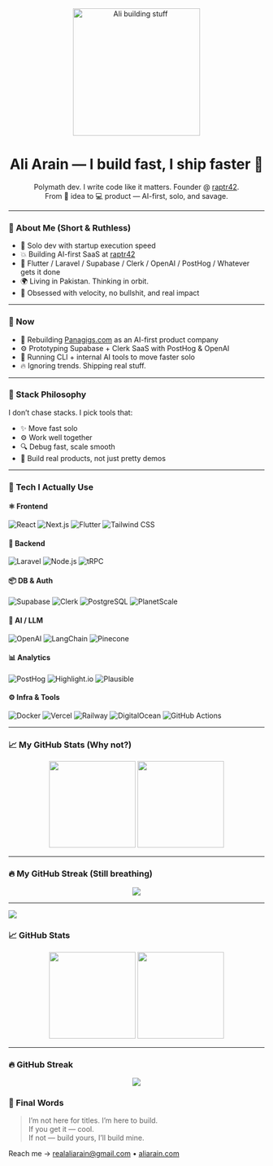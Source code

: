 <!-- Profile Header -->
<div align="center">
  <img src="https://media.giphy.com/media/xT0xeJpnrWC4XWblEk/giphy.gif" width="250" alt="Ali building stuff" />
</div>

<h1 align="center">Ali Arain — I build fast, I ship faster 🚀</h1>

<p align="center">
  Polymath dev. I write code like it matters. Founder @ <a href="https://raptr42.com" target="_blank">raptr42</a>.<br>
  From 🧠 idea to 💻 product — AI-first, solo, and savage.
</p>

---

### 💬 About Me (Short & Ruthless)

- 🧠 Solo dev with startup execution speed
- 💥 Building AI-first SaaS at [raptr42](https://raptr42.com)
- 🔧 Flutter / Laravel / Supabase / Clerk / OpenAI / PostHog / Whatever gets it done
- 🌍 Living in Pakistan. Thinking in orbit.
- 🖤 Obsessed with velocity, no bullshit, and real impact

---

### 🧭 Now

- 🚀 Rebuilding [Panagigs.com](https://panagigs.com) as an AI-first product company
- ⚙️ Prototyping Supabase + Clerk SaaS with PostHog & OpenAI
- 🧪 Running CLI + internal AI tools to move faster solo
- 🔥 Ignoring trends. Shipping real stuff.
---
### 🧠 Stack Philosophy

I don’t chase stacks. I pick tools that:
- ✨ Move fast solo
- ⚙️ Work well together
- 🔍 Debug fast, scale smooth
- 🧱 Build real products, not just pretty demos
---

### 🧠 Tech I Actually Use

#### ⚛️ Frontend
![React](https://img.shields.io/badge/React-61DAFB?style=flat-square&logo=react&logoColor=black)
![Next.js](https://img.shields.io/badge/Next.js-000?style=flat-square&logo=nextdotjs)
![Flutter](https://img.shields.io/badge/Flutter-02569B?style=flat-square&logo=flutter&logoColor=white)
![Tailwind CSS](https://img.shields.io/badge/Tailwind-06B6D4?style=flat-square&logo=tailwindcss)

#### 🧱 Backend
![Laravel](https://img.shields.io/badge/Laravel-F05340?style=flat-square&logo=laravel&logoColor=white)
![Node.js](https://img.shields.io/badge/Node.js-339933?style=flat-square&logo=node.js)
![tRPC](https://img.shields.io/badge/tRPC-2596be?style=flat-square)

#### 📦 DB & Auth
![Supabase](https://img.shields.io/badge/Supabase-3ECF8E?style=flat-square&logo=supabase)
![Clerk](https://img.shields.io/badge/Clerk-F8F8F8?style=flat-square&logo=clerk)
![PostgreSQL](https://img.shields.io/badge/PostgreSQL-336791?style=flat-square&logo=postgresql)
![PlanetScale](https://img.shields.io/badge/PlanetScale-000000?style=flat-square&logo=planetscale)

#### 🧠 AI / LLM
![OpenAI](https://img.shields.io/badge/OpenAI-412991?style=flat-square&logo=openai&logoColor=white)
![LangChain](https://img.shields.io/badge/LangChain-5C5C5C?style=flat-square)
![Pinecone](https://img.shields.io/badge/Pinecone-2C9AB7?style=flat-square)

#### 📊 Analytics
![PostHog](https://img.shields.io/badge/PostHog-F54E4E?style=flat-square&logo=posthog)
![Highlight.io](https://img.shields.io/badge/Highlight-black?style=flat-square)
![Plausible](https://img.shields.io/badge/Plausible-5F5DFF?style=flat-square)

#### ⚙️ Infra & Tools
![Docker](https://img.shields.io/badge/Docker-0db7ed?style=flat-square&logo=docker)
![Vercel](https://img.shields.io/badge/Vercel-000?style=flat-square&logo=vercel)
![Railway](https://img.shields.io/badge/Railway-0B0D0E?style=flat-square)
![DigitalOcean](https://img.shields.io/badge/DigitalOcean-0080FF?style=flat-square&logo=digitalocean)
![GitHub Actions](https://img.shields.io/badge/GitHub_Actions-2088FF?style=flat-square&logo=githubactions)

---

### 📈 My GitHub Stats (Why not?)

<p align="center">
  <img src="https://github-readme-stats.vercel.app/api?username=aliarain&show_icons=true&theme=radical" height="170" />
  <img src="https://github-readme-stats.vercel.app/api/top-langs/?username=aliarain&layout=compact&theme=radical" height="170" />
</p>

---

### 🔥 My GitHub Streak (Still breathing)

<p align="center">
  <img src="https://github-readme-streak-stats.herokuapp.com?user=aliarain&theme=tokyonight&hide_border=true" />
</p>

---

![](https://komarev.com/ghpvc/?username=aliarain&label=Profile%20Views&color=0e75b6&style=flat)
### 📈 GitHub Stats

<p align="center">
  <img src="https://github-readme-stats.vercel.app/api?username=aliarain&show_icons=true&theme=radical" height="170" />
  <img src="https://github-readme-stats.vercel.app/api/top-langs/?username=aliarain&layout=compact&theme=radical" height="170" />
</p>

---

### 🔥 GitHub Streak

<p align="center">
  <img src="https://github-readme-streak-stats.herokuapp.com?user=aliarain&theme=tokyonight" />
</p>

### 🧠 Final Words

> I’m not here for titles. I’m here to build.  
> If you get it — cool.  
> If not — build yours, I’ll build mine.

Reach me → [realaliarain@gmail.com](mailto:realaliarain@gmail.com) • [aliarain.com](https://aliarain.com)
<!-- ![Ali's GitHub stats](https://github-readme-stats.vercel.app/api?username=aliarain&hide=contribs,prs) -->
<!-- <img align="center" src = "https://profile-counter.glitch.me/aliarain/count.svg" alt ="Loading...">
[website]: https://aliarain.raptr42.com
[mail]: mailto:aliarain@raptr42.com
[twitter]: https://twitter.com/aliarain
[linkedin]: https://linkedin.com/in/realaliarain
[github]: https://github.com/aliarain
[instagram]: https://www.instagram.com/realaliarain
[facebook]: https://www.facebook.com/aliarain11/
 -->
